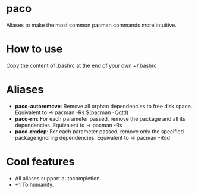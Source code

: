# paco
Aliases to make the most common pacman commands more intuitive.

# How to use
Copy the content of .bashrc at the end of your own ~/.bashrc

# Aliases

* **paco-autoremove**: Remove all orphan dependencies to free disk space. Equivalent to -> pacman -Rs $(pacman -Qqtd)
* **paco-rm**: For each parameter passed, remove the package and all its dependencies. Equivalent to -> pacman -Rs
* **paco-rmdep**: For each parameter passed, remove only the specified package ignoring dependencies. Equivalent to -> pacman -Rdd

# Cool features

* All aliases support autocompletion.
* +1 To humanity.
